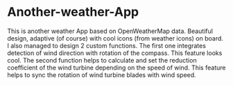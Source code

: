 # Another-weather-App
This is another weather App based on OpenWeatherMap data. Beautiful design, adaptive (of course) with cool icons (from weather icons) on board.
I also managed to design 2 custom functions. The first one integrates detection of wind direction with rotation of the compass. This feature looks cool.
The second function helps to calculate and set the reduction coefficient of the wind turbine depending on the speed of wind. This feature helps to sync
the rotation of wind turbine blades with wind speed.
